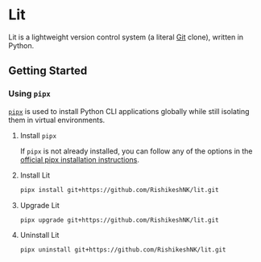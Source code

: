 # Lit

Lit is a lightweight version control system (a literal [Git](https://git-scm.com/) clone), written in Python.

## Getting Started

### Using `pipx`

[`pipx`](https://github.com/pypa/pipx) is used to install Python CLI applications globally while still isolating them in virtual environments.

1. Install `pipx`

   If `pipx` is not already installed, you can follow any of the options in the [official pipx installation instructions](https://pipx.pypa.io/stable/installation/).

2. Install Lit

   ```bash
   pipx install git+https://github.com/RishikeshNK/lit.git
   ```

3. Upgrade Lit

   ```bash
   pipx upgrade git+https://github.com/RishikeshNK/lit.git
   ```

4. Uninstall Lit

   ```bash
   pipx uninstall git+https://github.com/RishikeshNK/lit.git
   ```
